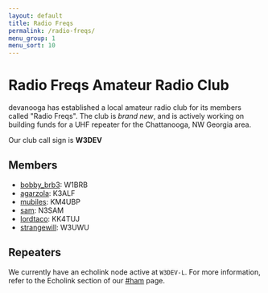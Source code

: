 ```yaml
---
layout: default
title: Radio Freqs
permalink: /radio-freqs/
menu_group: 1
menu_sort: 10
---
```


# Radio Freqs Amateur Radio Club

devanooga has established a local amateur radio club for its members called
"Radio Freqs". The club is _brand new_, and is actively working on building
funds for a UHF repeater for the Chattanooga, NW Georgia area.

Our club call sign is **W3DEV**

## Members

- [bobby_brb3](/members/#bobby_brb3): W1BRB
- [agarzola](/members/#agarzola): K3ALF
- [mubiles](/members/#mubiles): KM4UBP
- [sam](/members/#sam): N3SAM
- [lordtaco](/members/#lordtaco): KK4TUJ
- [strangewill](/members/#strangewill): W3UWU

## Repeaters

We currently have an echolink node active at `W3DEV-L`. For more information,
refer to the Echolink section of our
[#ham](https://www.devanooga.com/channels/ham/#echolink) page.
